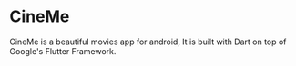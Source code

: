 # CineMe
 CineMe is a beautiful movies app for android, It is built with Dart on top of Google's Flutter Framework.
